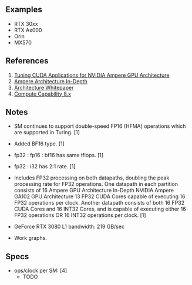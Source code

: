 
## Examples

* RTX 30xx
* RTX Ax000
* Orin
* MX570

## References

1. [Tuning CUDA Applications for NVIDIA Ampere GPU Architecture](https://docs.nvidia.com/cuda/ampere-tuning-guide/)
2. [Ampere Architecture In-Depth](https://developer.nvidia.com/blog/nvidia-ampere-architecture-in-depth/)
3. [Architecture Whitepaper](https://www.nvidia.com/content/PDF/nvidia-ampere-ga-102-gpu-architecture-whitepaper-v2.pdf)
4. [Compute Capability 8.x](https://docs.nvidia.com/cuda/cuda-c-programming-guide/index.html#compute-capability-8-x)

## Notes

* SM continues to support double-speed FP16 (HFMA) operations which are supported in Turing. [1]
* Added BF16 type. [1]
* fp32 : fp16 : bf16 has same tflops. [1]
* fp32 : i32 has 2:1 rate. [1]

* Includes FP32 processing on both datapaths, doubling the peak processing rate for FP32 operations. One datapath in each partition consists of 16 Ampere GPU Architecture In-Depth NVIDIA Ampere GA102 GPU Architecture 13 FP32 CUDA Cores capable of executing 16 FP32 operations per clock. Another datapath consists of both 16 FP32 CUDA Cores and 16 INT32 Cores, and is capable of executing either 16 FP32 operations OR 16 INT32 operations per clock. [1]
* GeForce RTX 3080 L1 bandwidth: 219 GB/sec

* Work graphs.


## Specs

* ops/clock per SM: [4]
	- TODO

